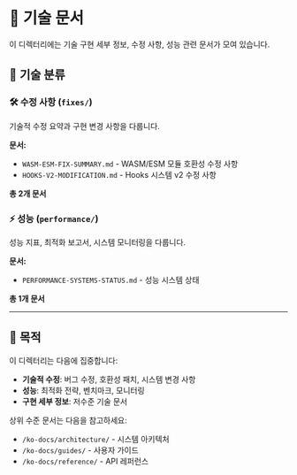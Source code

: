 # 🔧 기술 문서

이 디렉터리에는 기술 구현 세부 정보, 수정 사항, 성능 관련 문서가 모여 있습니다.

## 📂 기술 분류

### 🛠️ 수정 사항 (`fixes/`)
기술적 수정 요약과 구현 변경 사항을 다룹니다.

**문서:**
- `WASM-ESM-FIX-SUMMARY.md` - WASM/ESM 모듈 호환성 수정 사항
- `HOOKS-V2-MODIFICATION.md` - Hooks 시스템 v2 수정 사항

**총 2개 문서**

### ⚡ 성능 (`performance/`)
성능 지표, 최적화 보고서, 시스템 모니터링을 다룹니다.

**문서:**
- `PERFORMANCE-SYSTEMS-STATUS.md` - 성능 시스템 상태

**총 1개 문서**

---

## 🎯 목적

이 디렉터리는 다음에 집중합니다:
- **기술적 수정**: 버그 수정, 호환성 패치, 시스템 변경 사항
- **성능**: 최적화 전략, 벤치마크, 모니터링
- **구현 세부 정보**: 저수준 기술 문서

상위 수준 문서는 다음을 참고하세요:
- `/ko-docs/architecture/` - 시스템 아키텍처
- `/ko-docs/guides/` - 사용자 가이드
- `/ko-docs/reference/` - API 레퍼런스

